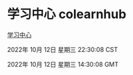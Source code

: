# 学习中心 colearnhub
[学习中心](http://27.19.33.125:56308/colearnhub/)

2022年 10月 12日 星期三 22:30:08 CST

2022年 10月 12日 星期三 14:30:08 GMT
